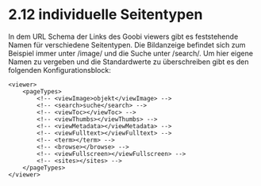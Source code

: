 # 2.12 individuelle Seitentypen

In dem URL Schema der Links des Goobi viewers gibt es feststehende Namen für verschiedene Seitentypen. Die Bildanzeige befindet sich zum Beispiel immer unter /image/ und die Suche unter /search/. Um hier eigene Namen zu vergeben und die Standardwerte zu überschreiben gibt es den folgenden Konfigurationsblock:

```markup
<viewer>
    <pageTypes>
        <!-- <viewImage>objekt</viewImage> -->
        <!-- <search>suche</search> -->
        <!-- <viewToc></viewToc> -->
        <!-- <viewThumbs></viewThumbs> -->
        <!-- <viewMetadata></viewMetadata> -->
        <!-- <viewFulltext></viewFulltext> -->
        <!-- <term></term> -->
        <!-- <browse></browse> -->
        <!-- <viewFullscreen></viewFullscreen> -->
        <!-- <sites></sites> -->
    </pageTypes>
</viewer>
```



